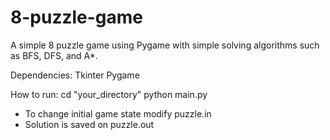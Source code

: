 # 8-puzzle-game
A simple 8 puzzle game using Pygame with simple solving algorithms such as BFS, DFS, and A*.

Dependencies:
Tkinter
Pygame

How to run:
cd "your_directory"
python main.py

- To change initial game state modify puzzle.in
- Solution is saved on puzzle.out

